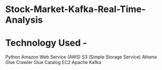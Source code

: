 # Stock-Market-Kafka-Real-Time-Analysis
# Technology Used  - 
Python 
Amazon Web Service (AWS) 
S3 (Simple Storage Service) 
Athena 
Glue Crawler 
Glue Catalog 
EC2 
Apache Kafka
